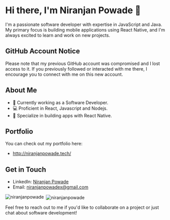 # Hi there, I'm Niranjan Powade 👋

I'm a passionate software developer with expertise in JavaScript and Java. My primary focus is building mobile applications using React Native, and I'm always excited to learn and work on new projects.

## GitHub Account Notice

Please note that my previous GitHub account was compromised and I lost access to it. If you previously followed or interacted with me there, I encourage you to connect with me on this new account.

## About Me
- 🔭 Currently working as a Software Developer.
- 💻 Proficient in React, Javascript and Nodejs.
- 📱 Specialize in building apps with React Native.

## Portfolio
You can check out my portfolio here:

- http://niranjanpowade.tech/

## Get in Touch
- LinkedIn: [Niranjan Powade](https://www.linkedin.com/in/niranjan-powade-8a712a220/)
- Email: [niranjanpowadex@gmail.com](niranjanpowadex@gmail.com)

<p><img align="left" src="https://github-readme-stats.vercel.app/api/top-langs?username=niranjanpowade&show_icons=true&locale=en&layout=compact" alt="niranjanpowade" /></p>

<p>&nbsp;<img align="center" src="https://github-readme-stats.vercel.app/api?username=niranjanpowade&show_icons=true&locale=en" alt="niranjanpowade" /></p>


Feel free to reach out to me if you'd like to collaborate on a project or just chat about software development!
